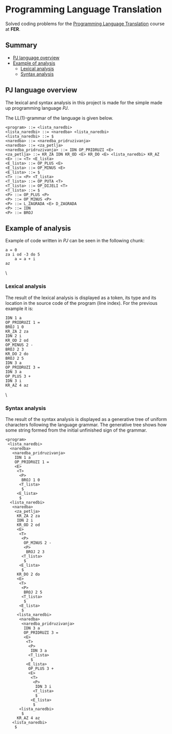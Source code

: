 # Programming Language Translation

Solved coding problems for the [Programming Language Translation](https://www.fer.unizg.hr/predmet/ppj) course at **FER**.

## Summary

  - [PJ language overview](#pj-language-overview)
  - [Example of analysis](#example-of-analysis)
    - [Lexical analysis](#lexical-analysis)
    - [Syntax analysis](#syntax-analysis)





## PJ language overview

The lexical and syntax analysis in this project is made for the simple made up programming language _PJ_.


The LL(1)-grammar of the language is given below.

    <program> ::= <lista_naredbi>
    <lista_naredbi> ::= <naredba> <lista_naredbi>
    <lista_naredbi> ::= $
    <naredba> ::= <naredba_pridruzivanja>
    <naredba> ::= <za_petlja>
    <naredba_pridruzivanja> ::= IDN OP_PRIDRUZI <E>
    <za_petlja> ::= KR_ZA IDN KR_OD <E> KR_DO <E> <lista_naredbi> KR_AZ
    <E> ::= <T> <E_lista>
    <E_lista> ::= OP_PLUS <E>
    <E_lista> ::= OP_MINUS <E>
    <E_lista> ::= $
    <T> ::= <P> <T_lista>
    <T_lista> ::= OP_PUTA <T>
    <T_lista> ::= OP_DIJELI <T>
    <T_lista> ::= $
    <P> ::= OP_PLUS <P>
    <P> ::= OP_MINUS <P>
    <P> ::= L_ZAGRADA <E> D_ZAGRADA
    <P> ::= IDN
    <P> ::= BROJ





## Example of analysis

Example of code written in _PJ_ can be seen in the following chunk:

```
a = 0
za i od -3 do 5
    a = a + i
az
```

\
### Lexical analysis
The result of the lexical analysis is displayed as a token, its type and its location in the source code of the program (line index).
For the previous example it is:
```
IDN 1 a
OP_PRIDRUZI 1 =
BROJ 1 0
KR_ZA 2 za
IDN 2 i
KR_OD 2 od
OP_MINUS 2 -
BROJ 2 3
KR_DO 2 do
BROJ 2 5
IDN 3 a
OP_PRIDRUZI 3 =
IDN 3 a
OP_PLUS 3 +
IDN 3 i
KR_AZ 4 az
``` 

\
### Syntax analysis
The result of the syntax analysis is displayed as a generative tree of uniform characters following the language grammar. The generative tree shows how some string formed from the initial unfinished sign of the grammar. 
```
<program>
 <lista_naredbi>
  <naredba>
   <naredba_pridruzivanja>
    IDN 1 a
    OP_PRIDRUZI 1 =
    <E>
     <T>
      <P>
       BROJ 1 0
      <T_lista>
       $
     <E_lista>
      $
  <lista_naredbi>
   <naredba>
    <za_petlja>
     KR_ZA 2 za
     IDN 2 i
     KR_OD 2 od
     <E>
      <T>
       <P>
        OP_MINUS 2 -
        <P>
         BROJ 2 3
       <T_lista>
        $
      <E_lista>
       $
     KR_DO 2 do
     <E>
      <T>
       <P>
        BROJ 2 5
       <T_lista>
        $
      <E_lista>
       $
     <lista_naredbi>
      <naredba>
       <naredba_pridruzivanja>
        IDN 3 a
        OP_PRIDRUZI 3 =
        <E>
         <T>
          <P>
           IDN 3 a
          <T_lista>
           $
         <E_lista>
          OP_PLUS 3 +
          <E>
           <T>
            <P>
             IDN 3 i
            <T_lista>
             $
           <E_lista>
            $
      <lista_naredbi>
       $
     KR_AZ 4 az
   <lista_naredbi>
    $
```
